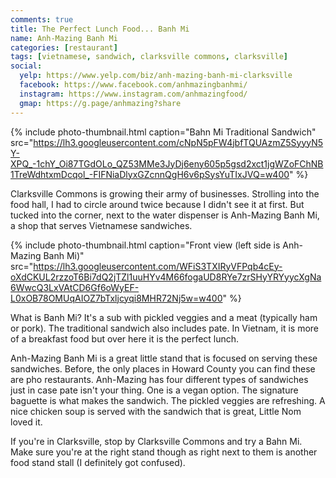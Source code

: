 ```yaml
---
comments: true
title: The Perfect Lunch Food... Banh Mi
name: Anh-Mazing Banh Mi
categories: [restaurant]
tags: [vietnamese, sandwich, clarksville commons, clarksville]
social:
  yelp: https://www.yelp.com/biz/anh-mazing-banh-mi-clarksville
  facebook: https://www.facebook.com/anhmazingbanhmi/
  instagram: https://www.instagram.com/anhmazingfood/
  gmap: https://g.page/anhmazing?share
---
```


{%
  include photo-thumbnail.html 
  caption="Bahn Mi Traditional Sandwich"
  src="https://lh3.googleusercontent.com/cNpN5pFW4jbfTQUAzmZ5SyyyN5Y-XPQ_-1chY_Oi87TGdOLo_QZ53MMe3JyDj6eny605p5gsd2xct1jgWZoFChNB1TreWdhtxmDcqol_-FIFNiaDlyxGZcnnQgH6v6pSysYuTIxJVQ=w400"
%}

Clarksville Commons is growing their army of businesses. Strolling into the food hall, I had to circle around twice because I didn't see it at first. But tucked into the corner, next to the water dispenser is Anh-Mazing Banh Mi, a shop that serves Vietnamese sandwiches.

{%
  include photo-thumbnail.html 
  caption="Front view (left side is Anh-Mazing Banh Mi)"
  src="https://lh3.googleusercontent.com/WFiS3TXIRyVFPqb4cEy-oXdCKUL2rzzoT6Bi7dQ2jTZl1uuHYv4M66fogaUD8RYe7zrSHyYRYyycXgNa6WwcQ3LxVAtCD6Gf6oWyEF-L0xOB78OMUqAIOZ7bTxljcyqi8MHR72Nj5w=w400"
%}

What is Banh Mi? It's a sub with pickled veggies and a meat (typically ham or pork). The traditional sandwich also includes pate. In Vietnam, it is more of a breakfast food but over here it is the perfect lunch. 

<!--more-->

Anh-Mazing Banh Mi is a great little stand that is focused on serving these sandwiches. Before, the only places in Howard County you can find these are pho restaurants. Anh-Mazing has four different types of sandwiches just in case pate isn't your thing. One is a vegan option. The signature baguette is what makes the sandwich. The pickled veggies are refreshing. A nice chicken soup is served with the sandwich that is great, Little Nom loved it.

If you're in Clarksville, stop by Clarksville Commons and try a Bahn Mi. Make sure you're at the right stand though as right next to them is another food stand stall (I definitely got confused).